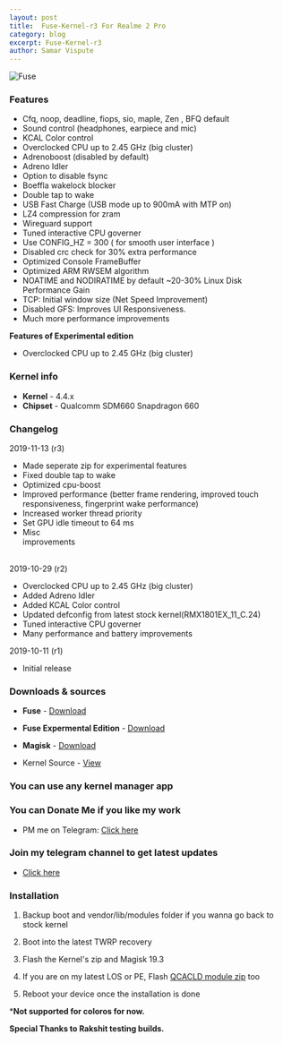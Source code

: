 ```yaml
---
layout: post
title:  Fuse-Kernel-r3 For Realme 2 Pro
category: blog
excerpt: Fuse-Kernel-r3
author: Samar Vispute
---
```


![Fuse](https://2.bp.blogspot.com/-S6utd9l5MWs/WakT7Iy6goI/AAAAAAAAFFY/3EUkZJsHDAMVud1QI8BlRS-UC9s7Ce8nQCLcBGAs/s640/fuse-asheville-logo-design.png)

### Features
* Cfq, noop, deadline, fiops, sio, maple, Zen , BFQ default
* Sound control (headphones, earpiece and mic)
* KCAL Color control
* Overclocked CPU up to 2.45 GHz (big cluster) 
* Adrenoboost (disabled by default)
* Adreno Idler
* Option to disable fsync
* Boeffla wakelock blocker
* Double tap to wake
* USB Fast Charge (USB mode up to 900mA with MTP on)
* LZ4 compression for zram
* Wireguard support
* Tuned interactive CPU governer
* Use CONFIG_HZ = 300 ( for smooth user interface )
* Disabled crc check for 30% extra performance
* Optimized Console FrameBuffer
* Optimized ARM RWSEM algorithm 
* NOATIME and NODIRATIME by default ~20-30% Linux Disk Performance Gain
* TCP: Initial window size (Net Speed Improvement)
* Disabled GFS: Improves UI Responsiveness.
* Much more performance improvements

**Features of Experimental edition**
* Overclocked CPU up to 2.45 GHz (big cluster) 

### Kernel info
* **Kernel** - 4.4.x
* **Chipset** - Qualcomm SDM660 Snapdragon 660

### Changelog
2019-11-13 (r3)
* Made seperate zip for experimental features
* Fixed double tap to wake
* Optimized cpu-boost
* Improved performance (better frame rendering, improved touch responsiveness, fingerprint wake performance)
* Increased worker thread priority
* Set GPU idle timeout to 64 ms
* Misc improvements⠀⠀⠀⠀⠀⠀⠀⠀⠀⠀⠀⠀⠀⠀⠀⠀⠀⠀⠀⠀⠀⠀⠀⠀⠀⠀⠀⠀⠀⠀⠀⠀⠀⠀⠀⠀⠀⠀⠀⠀⠀⠀

2019-10-29 (r2)
* Overclocked CPU up to 2.45 GHz (big cluster) 
* Added Adreno Idler
* Added KCAL Color control
* Updated defconfig from latest stock kernel(RMX1801EX_11_C.24)
* Tuned interactive CPU governer
* Many performance and battery improvements

2019-10-11 (r1)
* Initial release 

### Downloads & sources
* **Fuse** - [Download](https://drive.google.com/open?id=1LuMDXMpxYLXpvyVimjZSPeqphTRoF8Bb)
* **Fuse Expermental Edition** - [Download](https://drive.google.com/open?id=1edUOlaOncf6j-LG92jJVVPj-qOc0DBsZ)
* **Magisk** - [Download](https://github.com/topjohnwu/Magisk/releases/tag/v19.3)

* Kernel Source - [View](https://github.com/SamarV-121/android_kernel_oppo_sdm660)

### You can use any kernel manager app

### You can Donate Me if you like my work
* PM me on Telegram: [Click here](https://web.telegram.org/#/im?p=@SamarV121)

### Join my telegram channel to get latest updates
* [Click here](https://t.me/SamarV121_P)

### Installation
1) Backup boot and vendor/lib/modules folder if you wanna go back to stock kernel

2) Boot into the latest TWRP recovery

3) Flash the Kernel's zip and Magisk 19.3

4) If you are on my latest LOS or PE, Flash [QCACLD module zip](https://drive.google.com/open?id=183LOsfXIBpuQHMkBc7hFBz4JZU9Jl9Qx) too

5) Reboot your device once the installation is done

***Not supported for coloros for now.**

**Special Thanks to Rakshit testing builds.**
